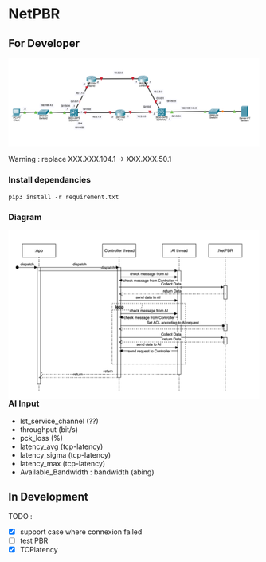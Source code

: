 # NetPBR

## For Developer

![Réseaux](resources/Network2.png)

Warning : replace XXX.XXX.104.1 -> XXX.XXX.50.1

### Install dependancies
    pip3 install -r requirement.txt

### Diagram
<img src="resources/Diag-Sequence.png"
     alt="Sequence diagram"
     style="float: left; margin-right: 10px;" />

### AI Input

- lst_service_channel (??)
- throughput (bit/s)
- pck_loss (%)
- latency_avg (tcp-latency)
- latency_sigma (tcp-latency)
- latency_max (tcp-latency)
- Available_Bandwidth : bandwidth (abing)

## In Development
TODO :
 - [X] support case where connexion failed
 - [ ] test PBR
 - [X] TCPlatency